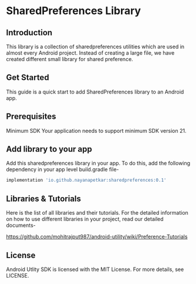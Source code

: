 # SharedPreferences Library

## Introduction
This library is a collection of sharedpreferences utilities which are used in almost every Android project. Instead of creating a large file, we have created different small library for shared preference.

## Get Started
This guide is a quick start to add SharedPreferences library to an Android app.

## Prerequisites
Minimum SDK
Your application needs to support minimum SDK version 21.

## Add library to your app
Add this sharedpreferences library in your app. To do this, add the following dependency in your app level build.gradle file-

```bash
implementation 'io.github.nayanapetkar:sharedpreferences:0.1'
```

## Libraries & Tutorials
Here is the list of all libraries and their tutorials. For the detailed information on how to use different libraries in your project, read our detailed documents-

https://github.com/mohitrajput987/android-utility/wiki/Preference-Tutorials

## License
Android Utlity SDK is licensed with the MIT License. For more details, see LICENSE.
